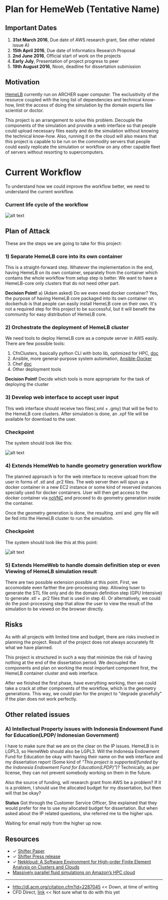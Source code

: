 # **Plan for HemeWeb (Tentative Name)**

## Important Dates

1. **31st March 2016**, Due date of AWS research grant, See other
   related issue A)
2. **15th April 2016**, Due date of Informatics Research Proposal
3. **2nd June 2016**, Official start of work on the projects
4. **Early July**, Presentation of project progress to peer
5. **19th August 2016**, Noon, deadline for dissertation submission

## Motivation

[HemeLB](https://github.com/UCL/hemelb) currently run on ARCHER super
computer. The exclusitivity of the resource coupled with the long list
of dependencies and technical know-how, limit the access of doing the
simulation by the domain experts like scientist or doctor.

This project is an arrangement to solve this problem. Decouple the
components of the simulation and provide a web interface so that people
could upload necessary files easily and do the simulation without
knowing the technical know-how. Also, running it on the cloud will also
means that this project is capable to be run on the commodity servers
that people could easily replicate the simulation or workflow on any
other capable fleet of servers without resorting to supercomputers.


# Current Workflow

To understand how we could improve the workflow better, we need to
understand the current workflow.

### Current life cycle of the workflow


![alt text](resources/images/HemeLB-workflow.png "HemeLB current workflow")




## Plan of Attack
These are the steps we are going to take for this project:

### 1) Separate HemeLB core into its own container
This is a straight-forward step. Whatever the implementation in the end, having HemeLB on its own container, separately from the container which contains the whole workflow from setup step is better. We want to have a HemeLB-core only clusters that do not need other part.

**Decision Point!**
a)  (Adam asked) Do we even need docker container? Yes, the purpose of having HemeLB core packaged into its own container on dockerhub is that people can easily install HemeLB core on their own. It's not a required step for this project to be successful, but it will benefit the community for easy distribution of HemeLB core.

### 2) Orchestrate the deployment of HemeLB cluster

We need tools to deploy HemeLB core as a compute server in AWS easily. There are few possible tools:

1. CfnClusters, basically python CLI with boto lib, optimized for HPC, [doc](http://cfncluster.readthedocs.org/en/latest/hello_world.html)
2. Ansible, more general-purpose system automation, [Ansible-Docker](https://www.ansible.com/docker)
3. Chef [doc](https://www.chef.io/chef/)
4. Other deployment tools

**Decision Point!**
Decide which tools is more appropriate for the task of deploying the cluster

### 3) Develop web interface to accept user input

This web interface should receive two files(.xml + .gmy) that will be
fed to the HemeLB core clusters. After simulation is done, an .xpf file
will be available for download to the user.


### Checkpoint

The system should look like this:

![alt text](resources/images/HemeWeb-phase-1.png "Phase 1 of HemeWeb")


### 4) Extends HemeWeb to handle geometry generation workflow

The planned approach is for the web interface to receive upload from the
user in forms of .stl and .pr2 files. The web server then will spun up
a docker container in a new EC2 instance or some kind of reserved
instances specially used for docker containers. User will then get
access to the docker container via [noVNC](https://github.com/kanaka/noVNC) 
and proceed to do geometry generation inside the container.

Once the geometry generation is done, the resulting .xml and .gmy file
will be fed into the HemeLB cluster to run the simulation.

### Checkpoint

The system should look like this at this point:

![alt text](resources/images/HemeWeb-phase-2.png "Phase 2 of HemeWeb")


### 5) Extends HemeWeb to handle domain definition step or even Viewing of HemeLB simulation result

There are two possible extension possible at this point. First, we
accomodate even farther the pre-processing step. Allowing tuser to
generate the STL file only and do the domain definition step (GPU
Intensive) to generate .stl + .pr2 files that is used in step 4). Or
alternatively, we could do the post-processing step that allow the user
to view the result of the simulation to be viewed on the browser
directly.




## Risks

As with all projects with limited time and budget, there are risks
involved in planning the project. Result of the project does not always
accurately fit what we have planned.

This project is structured in such a way that minimize the
risk of having nothing at the end of the dissertation period. We
decoupled the components and plan on working the most important
component first, the HemeLB container cluster and web interface.

After we finished the first phase, have everything working, then we
could take a crack at other components of the workflow, which is the
geometry generations. This way, we could plan for the project to
"degrade gracefully" if the plan does not work perfectly.



## Other related issues

### A) Intellectual Property issues with Indonesia Endowment Fund for Education(LPDP/ Indonesian Government)
I have to make sure that we are on the clear on the IP issues. HemeLB is in LGPL3, so HemeWeb should also be LGPL3. Will the Indonesia Endowment Fund for Education be okay with having their name on the web interface and my dissertation report (Some kind of *"This project is supported/funded by the Indonesia Endowment Fund for Education(LPDP)"*)? Technically, as per license, they can not prevent somebody working on them in the future.

Also the source of funding, will research grant from AWS be a problem?
If it is a problem, I should use the allocated budget for my
dissertation, but then will that be okay?

**Status**
Got through the Customer Service Officer, She explained that they would
prefer for me to use my allocated budget for dissertation. But when
asked about the IP related questions, she referred me to the higher ups.

Waiting for email reply from the higher up now.



## Resources

* ✓ [Shifter Paper](https://www.nersc.gov/assets/Uploads/cug2015udi.pdf)
* ✓ [Shifter Press release](https://www.nersc.gov/news-publications/nersc-news/nersc-center-news/2015/shifter-makes-container-based-hpc-a-breeze/)
* ✓ [Nekkloud: A Software Environment for High-order
Finite Element Analysis on Clusters and Clouds](https://www.chriscantwell.co.uk/wp-content/uploads/2013/09/nekkloud.pdf)
* [Massively parallel fluid simulations on
Amazon’s HPC cloud](http://ieeexplore.ieee.org/xpls/abs_all.jsp?arnumber=6123441)

---
* http://dl.acm.org/citation.cfm?id=2287045  << Down, at time of writing
* CFD Direct, [link](http://cfd.direct/cloud/) << Not sure what to do with this yet
	
